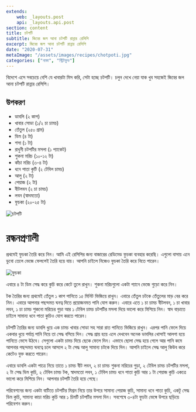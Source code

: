 ```yaml
---
extends:
    web: _layouts.post
    api: _layouts.api.post
section: content
title: চটপটি
subtitle: জিহ্বে জল আনা চটপটি রান্নার রেসিপি
excerpt: জিহ্বে জল আনা চটপটি রান্নার রেসিপি
date: "2020-07-31"
metaImage: "/assets/images/recipes/chotpoti.jpg"
categories: ["নাস্তা", "স্ট্রিটফুড"]
---
```


বিদেশে এসে সবচেয়ে বেশি যে খাবারটা মিস করি, সেটা হচ্ছে চটপটি। চলুন দেখে নেয়া যাক খুব সহজেই জিহ্বে জল
আনা চটপটি রান্নার রেসিপি।

## উপকরণ

- ডাবলি (২ কাপ)
- খাবার সোডা (১/২ চা চামচ)
- তেঁতুল (২৫০ গ্রাম)
- ডিম (৪ টা)
- শসা (১ টা)
- রাধুনী চটপটির মসলা (১ প্যাকেট)
- শুকনা মরিচ (১০-১২ টা)
- কাঁচা মরিচ (৩-৪ টা)
- ধনে পাতা কুটি (২ টেবিল চামচ)
- আলু (২ টা)
- পেয়াজ (২ টা)
- বীটলবন (২ চা চামচ)
- লবন (স্বাদমতো)
- ফুচকা (২০-২৫ টা)

![চটপটি](/assets/images/recipes/chotpoti.jpg)

# রন্ধনপ্রণালী

প্রথমেই ফুচকা তৈরি করে নিন। আমি এই রেসিপির জন্য বাজারের রেডিমেড ফুচকা ব্যবহার করেছি। এগুলো বাসায়
এনে ডুবো তেলে ভেজে ফেললেই তৈরি হয়ে যায়। আপনি চাইলে নিজেও ফুচকা তৈরি করে নিতে পারেন।

![ফুচকা](/assets/images/recipes/fuchka.jpg)

এবারে ৪ টা ডিম সেদ্ধ করে কুচি করে কেটে তুলে রাখুন। শুকনা মরিচগুলো একটা প্যানে ভেজে গুড়ো করে নিন।

টক তৈরির জন্য প্রথমেই তেঁতুল ১ কাপ পানিতে ১৫ মিনিট ভিজিয়ে রাখুন। এবারে তেঁতুল চটকে তেঁতুলের মাড় বের
করে নিন। এবারে আপনার পছন্দমত ঘনত্ব দিতে প্রয়োজনমত পানি যোগ করুন। এবারে এতে ১ চা চামচ বীটলবন,
১ চা খাবার লবন, ১ চা চামচ শুকনো মরিচের গুড়া আর ১ টেবিল চামচ চটপটির মসলা দিয়ে ভালো করে মিশিয়ে
নিন। স্বাদ বাড়াতে চাইলে সামান্য ধনে পাতা কুচিও যোগ করতে পারেন।

চটপটি তৈরির জন্য ডাবলি ধুয়ে এক চামচ খাবার সোডা সহ সারা রাত পানিতে ভিজিয়ে রাখুন। এরপর পানি ফেলে
দিয়ে একবার ধুয়ে পর্যাপ্ত পানি নিয়ে তা সেদ্ধ বসিয়ে দিন। সেদ্ধ প্রায় হয়ে এলে দেখবেন অনেক ডাবলির খোসাই
আলগা হয়ে পানিতে ভেসে উঠবে। সেগুলো একটা চামচ দিয়ে ছেকে ফেলে দিন। এভাবে ছোলা সেদ্ধ হয়ে গেলে আর
পানি কমে আপনার পছন্দমত ঘনত্বে চলে আসলে ২ টা সেদ্ধ আলু সামান্য চটকে দিয়ে দিন। আপনি চাইলে সেদ্ধ
আলু কিউব করে কেটেও যুক্ত করতে পারেন।

এবারে ডাবলি একটা পাত্রে নিয়ে তাতে ১ চামচ বীট লবন, ২ চা চামচ শুকনা মরিচের গুড়া, ২ টেবিল চামচ চটপটির
মসলা, ২ টা সেদ্ধ ডিম কুচি, ২ টেবিল চামচ টক, স্বাদমতো লবন, ১ টেবিল চামচ ধনে পাতা কুচি আর ১ টা
পেয়াজ কুচি একত্রে ভালো করে মিশিয়ে নিন। আপনার চটপটি তৈরি হয়ে গেছে।

পরিবেশনের জন্য একটা বাটিতে চটপটির মিশ্রন নিয়ে তার উপরে সামান্য পেয়াজ কুচি, সামান্য ধনে পাতা কুচি,
একটু সেদ্ধ ডিম কুচি, সামান্য কাচা মরিচ কুচি আর ১ চিমটি চটপটির মসলা দিন। সবশেষে ৩-৪টা ফুচটা ভেঙ্গে
উপরে ছড়িয়ে পরিবেশন করুন।
